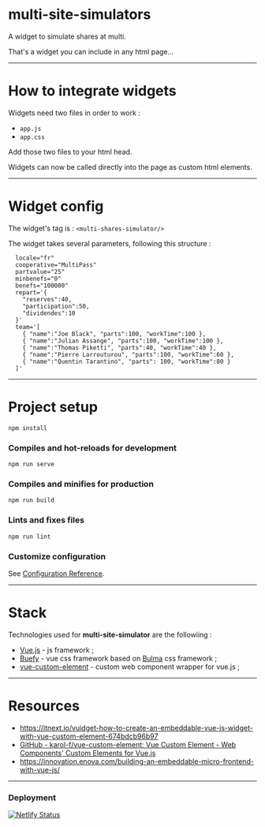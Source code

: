 # multi-site-simulators

A widget to simulate shares at multi.

That's a widget you can include in any html page...

---

# How to integrate widgets

Widgets need two files in order to work : 

- `app.js`
- `app.css`

Add those two files to your html head.

Widgets can now be called directly into the page as custom html elements.

---

# Widget config

The widget's tag is : `<multi-shares-simulator/>`

The widget takes several parameters, following this structure :

```
  locale="fr"
  cooperative="MultiPass"
  partvalue="25"
  minbenefs="0"
  benefs="100000"
  repart='{
    "reserves":40,
    "participation":50,
    "dividendes":10
  }'
  team='[
    { "name":"Joe Black", "parts":100, "workTime":100 }, 
    { "name":"Julian Assange", "parts":100, "workTime":100 }, 
    { "name":"Thomas Piketti", "parts":40, "workTime":40 }, 
    { "name":"Pierre Larrouturou", "parts":100, "workTime":60 }, 
    { "name":"Quentin Tarantino", "parts": 100, "workTime":80 }
  ]'
```

---

# Project setup

```
npm install
```

### Compiles and hot-reloads for development
```
npm run serve
```

### Compiles and minifies for production
```
npm run build
```

### Lints and fixes files
```
npm run lint
```

### Customize configuration
See [Configuration Reference](https://cli.vuejs.org/config/).

---

# Stack


Technologies used for **multi-site-simulator** are the followiing :

- [Vue.js](https://vuejs.org/) - js framework ;
- [Buefy](https://buefy.org/documentation) - vue css framework based on [Bulma](https://bulma.io/) css framework ;
- [vue-custom-element](https://github.com/karol-f/vue-custom-element) - custom web component wrapper for vue.js ;

---

# Resources

- https://itnext.io/vuidget-how-to-create-an-embeddable-vue-js-widget-with-vue-custom-element-674bdcb96b97
- [GitHub - karol-f/vue-custom-element: Vue Custom Element - Web Components&#39; Custom Elements for Vue.js](https://github.com/karol-f/vue-custom-element)
- https://innovation.enova.com/building-an-embeddable-micro-frontend-with-vue-js/

---

### Deployment

[![Netlify Status](https://api.netlify.com/api/v1/badges/42fb20bd-145d-4c2c-a2f6-a5d299c85071/deploy-status)](https://app.netlify.com/sites/multi-site-simulator-test/deploys)

